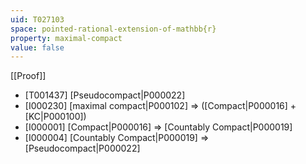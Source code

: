 ```yaml
---
uid: T027103
space: pointed-rational-extension-of-mathbb{r}
property: maximal-compact
value: false
---
```

[[Proof]]

* [T001437] [Pseudocompact|P000022]
* [I000230] [maximal compact|P000102] => ([Compact|P000016] + [KC|P000100])
* [I000001] [Compact|P000016] => [Countably Compact|P000019]
* [I000004] [Countably Compact|P000019] => [Pseudocompact|P000022]

